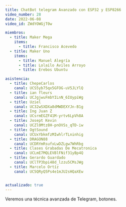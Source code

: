 ```yaml
---
title: ChatBot telegram Avanzado con ESP32 y ESP8266
video_number: 28
date: 2022-06-08
video_id: ZWdYOWGjT0w

miembros:
  - title: Maker Mega
    items:
      - title: Francisco Acevedo
  - title: Maker Uno
    items:
      - title: Manuel Alegría
      - title: Lolailo Aviles Arroyo
      - title: Erebos Ubuntu

asistencia:
  - title: ChepeCarlos
    canal: UCS5yb75qx5GFOG-uV5JLYlQ
  - title: ian fleurs
    canal: UCJgjwuFmbYILnN_6IUypiWg
  - title: Uziel
    canal: UC32wSXDXa8dMWDEXYJn-B1g
  - title: Ing Juan Z
    canal: UCsrmEGZF41M-yrtv6LpVh8A
  - title: Josept Kevin
    canal: UCZl0Mtz8H-pnOVSs_qTD-iw
  - title: OgtSound
    canal: UCUxYbkmfzMIwhlrTLninhig
  - title: DRAGON88
    canal: UCDRYmRsufxLwDZLgw7WhRbg
  - title: Clases Grabadas De Mecatronica
    canal: UCLmE7MQLEVBlFNif31yBp4Q
  - title: Gerardo Guardado
    canal: UClTP3bpi48d_lzzu5CMsJWg
  - title: Marcelo Ortíz
    canal: UC5QRyQ5Ps4e1mJU2sHQaXEw


actualizado: true
---
```


Veremos una técnica avanzada de Telegram, botones.
